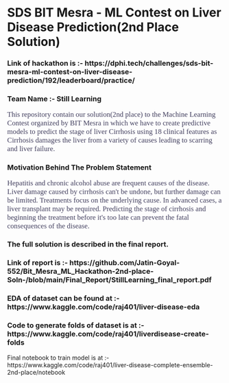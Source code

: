 # SDS BIT Mesra - ML Contest on Liver Disease Prediction(2nd Place Solution)
<h3>Link of hackathon is :- https://dphi.tech/challenges/sds-bit-mesra-ml-contest-on-liver-disease-prediction/192/leaderboard/practice/</h3>

<h3>Team Name :- Still Learning</h3>
<p style="font-family:newtimeroman;font-size:120%;color:#444160;" >This repository contain our solution(2nd place) to the Machine Learning Contest organized by BIT Mesra in which we have to create predictive models to predict the stage of liver Cirrhosis using 18 clinical features as Cirrhosis damages the liver from a variety of causes leading to
scarring and liver failure.</p>
<h3>Motivation Behind The Problem Statement</h3>
<p style="font-family:newtimeroman;font-size:120%;color:#444160;" >Hepatitis and chronic alcohol abuse are frequent causes of the
disease. Liver damage caused by cirrhosis can't be undone, but
further damage can be limited. Treatments focus on the
underlying cause. In advanced cases, a liver transplant may be
required. Predicting the stage of cirrhosis and beginning the
treatment before it's too late can prevent the fatal
consequences of the disease.</p>
<h3> The full solution is described in the final report. </h3>
<h3>  Link of report is :- https://github.com/Jatin-Goyal-552/Bit_Mesra_ML_Hackathon-2nd-place-Soln-/blob/main/Final_Report/StillLearning_final_report.pdf</h3>

<h3>EDA of dataset can be found at :- https://www.kaggle.com/code/raj401/liver-disease-eda </h3>
<h3>Code to generate folds of dataset is at :- https://www.kaggle.com/code/raj401/liverdisease-create-folds</h3>
</h3>Final notebook to train model is at :- https://www.kaggle.com/code/raj401/liver-disease-complete-ensemble-2nd-place/notebook</h3>
